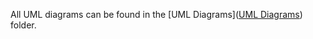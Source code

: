 All UML diagrams can be found in the [UML Diagrams]([UML Diagrams](https://github.com/2541773-wits/Cryptid-Web-App/blob/e7229fe7328568354bbfe0c74e9052bc5d19cdb6/Documentation/All%20UML%20Diagrams)) folder.
